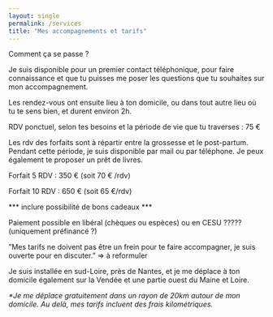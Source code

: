 ```yaml
---
layout: single
permalink: /services
title: "Mes accompagnements et tarifs"
---
```


Comment ça se passe ?

Je suis disponible pour un premier contact téléphonique, pour faire connaissance et que tu puisses me poser les questions que tu souhaites sur mon accompagnement. 

Les rendez-vous ont ensuite lieu à ton domicile, ou dans tout autre lieu où tu te sens bien, et durent environ 2h. 

RDV ponctuel, selon tes besoins et la période de vie que tu traverses :  75 €

Les rdv des forfaits sont à répartir entre la grossesse et le post-partum. Pendant cette période, je suis disponible par mail ou par téléphone. Je peux également te proposer un prêt de livres.

Forfait 5 RDV : 350 €   (soit 70 € /rdv)

Forfait 10 RDV : 650 €   (soit 65 €/rdv)


*** inclure possibilité de bons cadeaux ***


Paiement possible en libéral (chèques ou espèces) ou en CESU ????? (uniquement préfinancé ?) 


”Mes tarifs ne doivent pas être un frein pour te faire accompagner, je suis ouverte pour en discuter.” => à reformuler


Je suis installée en sud-Loire, près de Nantes, et je me déplace à ton domicile également sur la Vendée et une partie ouest du Maine et Loire. 


 <!-- Map -->
 <div id="map" ></div>
 <p>
<i>*Je me déplace gratuitement dans un rayon de 20km autour de mon domicile. Au delà, mes tarifs incluent des frais kilométriques.</i>
</p>

<link rel="stylesheet" href="https://unpkg.com/leaflet@1.3.1/dist/leaflet.css" integrity="sha512-Rksm5RenBEKSKFjgI3a41vrjkw4EVPlJ3+OiI65vTjIdo9brlAacEuKOiQ5OFh7cOI1bkDwLqdLw3Zg0cRJAAQ==" crossorigin="" />
<script src="https://unpkg.com/leaflet@1.3.1/dist/leaflet.js" integrity="sha512-/Nsx9X4HebavoBvEBuyp3I7od5tA0UzAxs+j83KgC8PU0kgB4XiK4Lfe4y4cgBtaRJQEIFCW+oC506aPT2L1zw==" crossorigin="">
</script>
<script type="text/javascript">
    // On initialise la latitude et la longitude de Paris (centre de la carte)
    var lat = 47.15432488494391;
    var lon = -1.5232560503890042;

    var latlngs = [
        [47.13906217626143, -2.1163869066697214],
        [47.25536358313592, -1.5981426763155702],
        [47.211780427615096, -1.1749891304300706],
        [46.91219064842252, -1.189252733100368],
        [46.855322087773246, -1.8715283941629433]
    ];
    var myMap = null;
    // Fonction d'initialisation de la carte
    function initMap() {
        myMap = L.map('map').setView([lat, lon], 10);
        // Leaflet ne récupère pas les cartes (tiles) sur un serveur par défaut. Nous devons lui préciser où nous souhaitons les récupérer. Ici, openstreetmap.fr
        L.tileLayer('https://{s}.tile.openstreetmap.fr/osmfr/{z}/{x}/{y}.png', {
            // Il est toujours bien de laisser le lien vers la source des données
            attribution: 'données © <a href="//osm.org/copyright">OpenStreetMap</a>/ODbL - rendu <a href="//openstreetmap.fr">OSM France</a>',
            minZoom: 1,
            maxZoom: 20
        }).addTo(myMap);
        var polygon = L.polygon(latlngs, {color: '#1f5595'});
        polygon.addTo(myMap);

        var elMarker = L.marker([lat, lon]);
        elMarker.bindTooltip("Mon domicile*", 
            {
                permanent: true, 
                direction: 'right'
            });
        elMarker.addTo(myMap);

        /*
        var circleOptions = {
            color: 'blue',
            fillColor: 'blue'
        };
        var circleCenter = [lat, lon];
        var circle = L.circle(circleCenter, 20000, circleOptions);
        circle.addTo(myMap);*/
    }
    window.onload = function(){
        initMap(); 
    };
</script>
